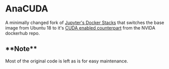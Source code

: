 # AnaCUDA

A minimally changed fork of [Jupyter's Docker Stacks](https://github.com/jupyter/docker-stacks) that switches the base image from Ubuntu 18 to it's [CUDA enabled counterpart](https://hub.docker.com/r/nvidia/cuda) from the NVIDA dockerhub repo.

## \*\*Note\*\*
Most of the original code is left as is for easy maintenance.
